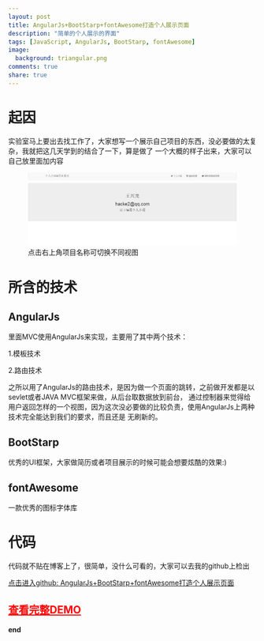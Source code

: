 ```yaml
---
layout: post
title: AngularJs+BootStarp+fontAwesome打造个人展示页面
description: "简单的个人展示的界面"
tags: [JavaScript, AngularJs, BootStarp, fontAwesome]
image:
  background: triangular.png
comments: true
share: true
---
```


# 起因

实验室马上要出去找工作了，大家想写一个展示自己项目的东西，没必要做的太复杂，我就把这几天学到的结合了一下，算是做了
一个大概的样子出来，大家可以自己放里面加内容


<figure>
	<a href="/images/article/my-show-4-angularJs/1.jpg">
		<img src="/images/article/my-show-4-angularJs/1.jpg" alt="home" />
	</a>
	<figcaption>点击右上角项目名称可切换不同视图</figcaption>
</figure>



# 所含的技术

## AngularJs

里面MVC使用AngularJs来实现，主要用了其中两个技术：

1.模板技术

2.路由技术

之所以用了AngularJs的路由技术，是因为做一个页面的跳转，之前做开发都是以sevlet或者JAVA MVC框架来做，从后台取数据放到前台，
通过控制器来觉得给用户返回怎样的一个视图，因为这次没必要做的比较负责，使用AngularJs上两种技术完全能达到我们的要求，而且还是
无刷新的。

## BootStarp

优秀的UI框架，大家做简历或者项目展示的时候可能会想要炫酷的效果:)

## fontAwesome

一款优秀的图标字体库


# 代码

代码就不贴在博客上了，很简单，没什么可看的，大家可以去我的github上检出


<a target="_blank"  href="https://github.com/hacke2/myShow4AngularJs">点击进入github: AngularJs+BootStarp+fontAwesome打造个人展示页面</a><br/>

## <a style="color:red" href="/demo/my-show-4-angularjs/" >查看完整DEMO</a>

<strong>end</strong>